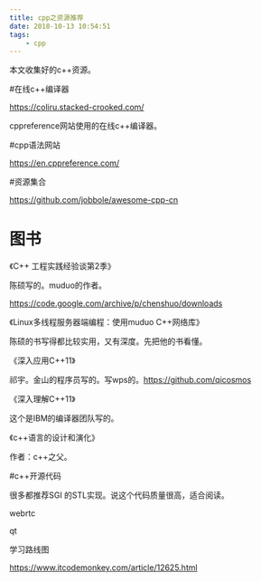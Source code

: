 ```yaml
---
title: cpp之资源推荐
date: 2018-10-13 10:54:51
tags:
	- cpp
---
```




本文收集好的c++资源。

#在线c++编译器

https://coliru.stacked-crooked.com/

cppreference网站使用的在线c++编译器。

#cpp语法网站

https://en.cppreference.com/

#资源集合

https://github.com/jobbole/awesome-cpp-cn





# 图书

《C++ 工程实践经验谈第2季》

陈硕写的。muduo的作者。

https://code.google.com/archive/p/chenshuo/downloads

《Linux多线程服务器端编程：使用muduo C++网络库》

陈硕的书写得都比较实用，又有深度。先把他的书看懂。

《深入应用C++11》

祁宇。金山的程序员写的。写wps的。https://github.com/qicosmos

《深入理解C++11》

这个是IBM的编译器团队写的。

《c++语言的设计和演化》

作者：c++之父。



#c++开源代码

很多都推荐SGI 的STL实现。说这个代码质量很高，适合阅读。

webrtc

qt



学习路线图

https://www.itcodemonkey.com/article/12625.html
